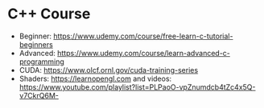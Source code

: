# C++ Course

- Beginner: https://www.udemy.com/course/free-learn-c-tutorial-beginners
- Advanced: https://www.udemy.com/course/learn-advanced-c-programming
- CUDA: https://www.olcf.ornl.gov/cuda-training-series
- Shaders: https://learnopengl.com and videos: https://www.youtube.com/playlist?list=PLPaoO-vpZnumdcb4tZc4x5Q-v7CkrQ6M-
